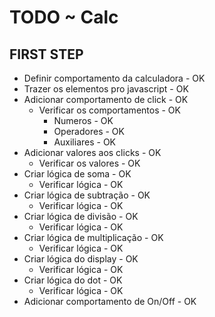 # TODO ~ Calc

## FIRST STEP

- Definir comportamento da calculadora - OK
- Trazer os elementos pro javascript - OK
- Adicionar comportamento de click - OK
  - Verificar os comportamentos - OK
    - Numeros - OK
    - Operadores - OK
    - Auxiliares - OK
- Adicionar valores aos clicks - OK
  - Verificar os valores - OK
- Criar lógica de soma - OK
  - Verificar lógica - OK
- Criar lógica de subtração - OK
  - Verificar lógica - OK
- Criar lógica de divisão - OK
  - Verificar lógica - OK
- Criar lógica de multiplicação - OK
  - Verificar lógica - OK
- Criar lógica do display - OK
  - Verificar lógica - OK
- Criar lógica do dot - OK
  - Verificar lógica - OK
- Adicionar comportamento de On/Off - OK